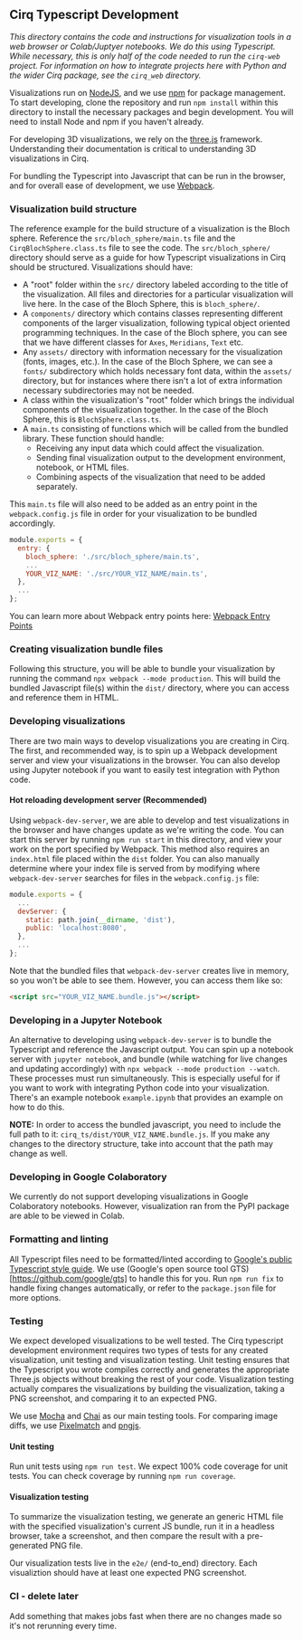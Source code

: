## Cirq Typescript Development

*This directory contains the code and instructions for visualization tools in a web browser or Colab/Juptyer notebooks. We do this using Typescript. While necessary, this is only half of the code needed to run the `cirq-web` project. For information on how to integrate projects here with Python and the wider Cirq package, see the `cirq_web` directory.*

Visualizations run on [NodeJS](https://nodejs.org/en/), and we use [npm](https://www.npmjs.com/) for package management. To start developing, clone the repository and run `npm install` within this directory to install the necessary packages and begin development. You will need to install Node and npm if you haven't already.

For developing 3D visualizations, we rely on the [three.js](https://threejs.org/) framework. Understanding their documentation is critical to understanding 3D visualizations in Cirq. 

For bundling the Typescript into Javascript that can be run in the browser, and for overall ease of development, we use [Webpack](https://webpack.js.org/).

### Visualization build structure

The reference example for the build structure of a visualization is the Bloch sphere. Reference the `src/bloch_sphere/main.ts` file and the `CirqBlochSphere.class.ts` file to see the code. The `src/bloch_sphere/` directory should serve as a guide for how Typescript visualizations in Cirq should be structured. Visualizations should have:
 - A "root" folder within the `src/` directory labeled according to the title of the visualization. All files and directories for a particular visualization will live here. In the case of the Bloch Sphere, this is `bloch_sphere/`.
 - A `components/` directory which contains classes representing different components of the larger visualization, following typical object oriented programming techniques. In the case of the Bloch sphere, you can see that we have different classes for `Axes`, `Meridians`, `Text` etc.
 - Any `assets/` directory with information necessary for the visualization (fonts, images, etc.). In the case of the Bloch Sphere, we can see a `fonts/` subdirectory which holds necessary font data, within the `assets/` directory, but for instances where there isn't a lot of extra information necessary subdirectories may not be needed.
 - A class within the visualization's "root" folder which brings the individual components of the visualization together. In the case of the Bloch Sphere, this is `BlochSphere.class.ts`.
 - A `main.ts` consisting of functions which will be called from the bundled library. These function should handle:
    - Receiving any input data which could affect the visualization.
    - Sending final visualization output to the development environment, notebook, or HTML files. 
    - Combining aspects of the visualization that need to be added separately.

This `main.ts` file will also need to be added as an entry point in the `webpack.config.js` file in order for your visualization to be bundled accordingly.
```javascript
module.exports = {
  entry: {
    bloch_sphere: './src/bloch_sphere/main.ts',
    ...
    YOUR_VIZ_NAME: './src/YOUR_VIZ_NAME/main.ts',
  },
  ...
};
```
You can learn more about Webpack entry points here: [Webpack Entry Points](https://webpack.js.org/concepts/entry-points/)

### Creating visualization bundle files

Following this structure, you will be able to bundle your visualization by running the command `npx webpack --mode production`. This will build the bundled Javascript file(s) within the `dist/` directory, where you can access and reference them in HTML.

### Developing visualizations

There are two main ways to develop visualizations you are creating in Cirq. The first, and recommended way, is to spin up a Webpack development server and view your visualizations in the browser. You can also develop using Jupyter notebook if you want to easily test integration with Python code. 

#### Hot reloading development server (Recommended)
Using `webpack-dev-server`, we are able to develop and test visualizations in the browser and have changes update as we're writing the code. You can start this server by running `npm run start` in this directory, and view your work on the port specified by Webpack. This method also requires an `index.html` file placed within the `dist` folder. You can also manually determine where your index file is served from by modifying where `webpack-dev-server` searches for files in the `webpack.config.js` file:
```javascript
module.exports = {
  ...
  devServer: {
    static: path.join(__dirname, 'dist'),
    public: 'localhost:8080',
  },
  ...
};
```
Note that the bundled files that `webpack-dev-server` creates live in memory, so you won't be able to see them. However, you can access them like so:
```html
<script src="YOUR_VIZ_NAME.bundle.js"></script>
```

### Developing in a Jupyter Notebook
An alternative to developing using `webpack-dev-server` is to bundle the Typescript and reference the Javascript output. You can spin up a notebook server with `jupyter notebook`, and bundle (while watching for live changes and updating accordingly) with `npx webpack --mode production --watch`. These processes must run simultaneously. This is especially useful for if you want to work with integrating Python code into your visualization. There's an example notebook `example.ipynb` that provides an example on how to do this.

**NOTE:** In order to access the bundled javascript, you need to include the full path to it: `cirq_ts/dist/YOUR_VIZ_NAME.bundle.js`. If you make any changes to the directory structure, take into account that the path may change as well.

### Developing in Google Colaboratory
We currently do not support developing visualizations in Google Colaboratory notebooks. However, visualization ran from the PyPI package are able to be viewed in Colab. 

### Formatting and linting
All Typescript files need to be formatted/linted according to [Google's public Typescript style guide](https://google.github.io/styleguide/tsguide.html). We use (Google's open source tool GTS)[https://github.com/google/gts] to handle this for you. Run `npm run fix` to handle fixing changes automatically, or refer to the `package.json` file for more options.

### Testing
We expect developed visualizations to be well tested. The Cirq typescript development environment requires two types of tests for any created visualization, unit testing and visualization testing. Unit testing ensures that the Typescript you wrote compiles correctly and generates the appropriate Three.js objects without breaking the rest of your code. Visualization testing actually compares the visualizations by building the visualization, taking a PNG screenshot, and comparing it to an expected PNG. 

We use [Mocha](https://mochajs.org) and [Chai](https://www.chaijs.com/) as our main testing tools. For comparing image diffs, we use [Pixelmatch](https://github.com/mapbox/pixelmatch) and [pngjs](https://github.com/lukeapage/pngjs).

#### Unit testing
Run unit tests using `npm run test`. We expect 100% code coverage for unit tests. You can check coverage by running `npm run coverage`.

#### Visualization testing
To summarize the visualization testing, we generate an generic HTML file with the specified visualization's current JS bundle, run it in a headless browser, take a screenshot, and then compare the result with a pre-generated PNG file.

Our visualization tests live in the `e2e/` (end-to_end) directory. Each visualiztion should have at least one expected PNG screenshot.

### CI - delete later
  Add something that makes jobs fast when there are no changes made so it's not rerunning every time.
